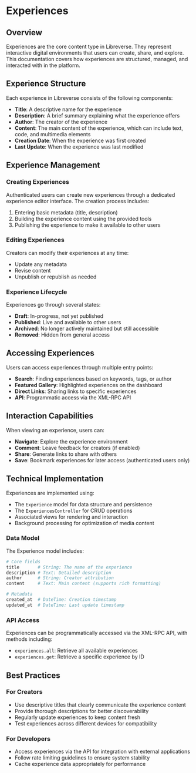 # Experiences

## Overview

Experiences are the core content type in Libreverse. They represent interactive digital environments that users can create, share, and explore. This documentation covers how experiences are structured, managed, and interacted with in the platform.

## Experience Structure

Each experience in Libreverse consists of the following components:

- **Title**: A descriptive name for the experience
- **Description**: A brief summary explaining what the experience offers
- **Author**: The creator of the experience
- **Content**: The main content of the experience, which can include text, code, and multimedia elements
- **Creation Date**: When the experience was first created
- **Last Update**: When the experience was last modified

## Experience Management

### Creating Experiences

Authenticated users can create new experiences through a dedicated experience editor interface. The creation process includes:

1. Entering basic metadata (title, description)
2. Building the experience content using the provided tools
3. Publishing the experience to make it available to other users

### Editing Experiences

Creators can modify their experiences at any time:

- Update any metadata
- Revise content
- Unpublish or republish as needed

### Experience Lifecycle

Experiences go through several states:

- **Draft**: In-progress, not yet published
- **Published**: Live and available to other users
- **Archived**: No longer actively maintained but still accessible
- **Removed**: Hidden from general access

## Accessing Experiences

Users can access experiences through multiple entry points:

- **Search**: Finding experiences based on keywords, tags, or author
- **Featured Gallery**: Highlighted experiences on the dashboard
- **Direct Links**: Sharing links to specific experiences
- **API**: Programmatic access via the XML-RPC API

## Interaction Capabilities

When viewing an experience, users can:

- **Navigate**: Explore the experience environment
- **Comment**: Leave feedback for creators (if enabled)
- **Share**: Generate links to share with others
- **Save**: Bookmark experiences for later access (authenticated users only)

## Technical Implementation

Experiences are implemented using:

- The `Experience` model for data structure and persistence
- The `ExperiencesController` for CRUD operations
- Associated views for rendering and interaction
- Background processing for optimization of media content

### Data Model

The Experience model includes:

```ruby
# Core fields
title       # String: The name of the experience
description # Text: Detailed description
author      # String: Creator attribution
content     # Text: Main content (supports rich formatting)

# Metadata
created_at  # DateTime: Creation timestamp
updated_at  # DateTime: Last update timestamp
```

### API Access

Experiences can be programmatically accessed via the XML-RPC API, with methods including:

- `experiences.all`: Retrieve all available experiences
- `experiences.get`: Retrieve a specific experience by ID

## Best Practices

### For Creators

- Use descriptive titles that clearly communicate the experience content
- Provide thorough descriptions for better discoverability
- Regularly update experiences to keep content fresh
- Test experiences across different devices for compatibility

### For Developers

- Access experiences via the API for integration with external applications
- Follow rate limiting guidelines to ensure system stability
- Cache experience data appropriately for performance
